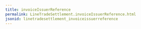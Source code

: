 ```yaml
---
title: invoiceIssuerReference
permalink: LineTradeSettlement.invoiceIssuerReference.html
jsonid: linetradesettlement_invoiceissuerreference
---
```


